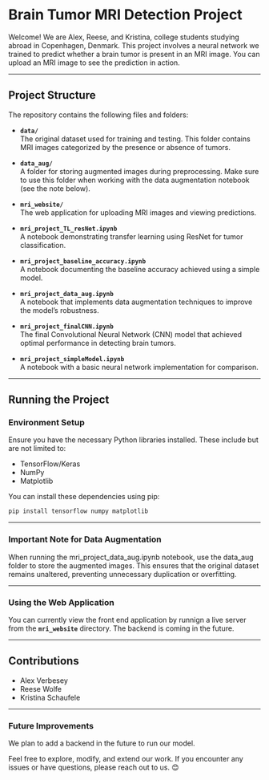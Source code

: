 # Brain Tumor MRI Detection Project

Welcome! We are Alex, Reese, and Kristina, college students studying abroad in Copenhagen, Denmark. This project involves a neural network we trained to predict whether a brain tumor is present in an MRI image. You can upload an MRI image to see the prediction in action.

---

## Project Structure

The repository contains the following files and folders:

- **`data/`**  
  The original dataset used for training and testing. This folder contains MRI images categorized by the presence or absence of tumors.

- **`data_aug/`**  
  A folder for storing augmented images during preprocessing. Make sure to use this folder when working with the data augmentation notebook (see the note below).

- **`mri_website/`**  
  The web application for uploading MRI images and viewing predictions.

- **`mri_project_TL_resNet.ipynb`**  
  A notebook demonstrating transfer learning using ResNet for tumor classification.

- **`mri_project_baseline_accuracy.ipynb`**  
  A notebook documenting the baseline accuracy achieved using a simple model.

- **`mri_project_data_aug.ipynb`**  
  A notebook that implements data augmentation techniques to improve the model’s robustness.

- **`mri_project_finalCNN.ipynb`**  
  The final Convolutional Neural Network (CNN) model that achieved optimal performance in detecting brain tumors.

- **`mri_project_simpleModel.ipynb`**  
  A notebook with a basic neural network implementation for comparison.

---

## Running the Project

### Environment Setup

Ensure you have the necessary Python libraries installed. These include but are not limited to:

- TensorFlow/Keras
- NumPy
- Matplotlib

You can install these dependencies using pip:

```bash
pip install tensorflow numpy matplotlib
```
---

### Important Note for Data Augmentation

When running the mri_project_data_aug.ipynb notebook, use the data_aug folder to store the augmented images. This ensures that the original dataset remains unaltered, preventing unnecessary duplication or overfitting.

---

### Using the Web Application

You can currently view the front end application by runnign a live server from the **`mri_website`** directory. The backend is coming in the future. 

---

## Contributions

- Alex Verbesey 
- Reese Wolfe
- Kristina Schaufele

---
### Future Improvements

We plan to add a backend in the future to run our model. 

Feel free to explore, modify, and extend our work. If you encounter any issues or have questions, please reach out to us. 😊

